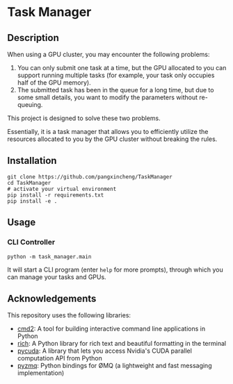 # Task Manager
## Description
When using a GPU cluster, you may encounter the following problems:
1. You can only submit one task at a time, but the GPU allocated to you can support running multiple tasks (for example, your task only occupies half of the GPU memory).
2. The submitted task has been in the queue for a long time, but due to some small details, you want to modify the parameters without re-queuing.

This project is designed to solve these two problems.

Essentially, it is a task manager that allows you to efficiently utilize the resources allocated to you by the GPU cluster without breaking the rules.

## Installation
```shell
git clone https://github.com/pangxincheng/TaskManager
cd TaskManager
# activate your virtual environment
pip install -r requirements.txt
pip install -e .
```

## Usage
### CLI Controller
```shell
python -m task_manager.main
```
It will start a CLI program (enter `help` for more prompts), through which you can manage your tasks and GPUs.

## Acknowledgements
This repository uses the following libraries:

- [cmd2](https://github.com/python-cmd2/cmd2): A tool for building interactive command line applications in Python
- [rich](https://github.com/Textualize/rich): A Python library for rich text and beautiful formatting in the terminal
- [pycuda](https://github.com/inducer/pycuda): A library that lets you access Nvidia's CUDA parallel computation API from Python
- [pyzmq](https://github.com/zeromq/pyzmq): Python bindings for ØMQ (a lightweight and fast messaging implementation)